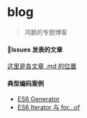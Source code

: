 blog
===

> 鸿鹏的专题博客

#### Issues 发表的文章

[这里是各文章 .md 的位置](https://github.com/AnHongpeng/blog/tree/master/doc)

#### 典型编码案例

* [ES6 Generator](https://github.com/AnHongpeng/blog/tree/master/typicalCase/es6-generator)
* [ES6 Iterator 与 for...of](https://github.com/AnHongpeng/blog/tree/master/typicalCase/es6-iterator-and-for-of)
